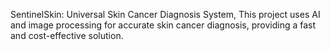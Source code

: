 SentinelSkin: Universal Skin Cancer Diagnosis System, This project uses AI and image processing for accurate skin cancer diagnosis, providing a fast and cost-effective solution.
